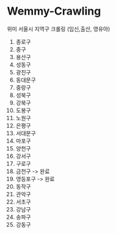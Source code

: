 # Wemmy-Crawling
위미 서울시 지역구 크롤링 (임신,출산, 영유아)

01. 종로구
02. 중구
03. 용산구
04. 성동구
05. 광진구
06. 동대문구
07. 중랑구
08. 성북구
09. 강북구
10. 도봉구
11. 노원구
12. 은평구
13. 서대문구
14. 마포구
15. 양천구
16. 강서구
17. 구로구
18. 금천구 -> 완료
19. 영등포구 -> 완료
20. 동작구
21. 관악구
22. 서초구
23. 강남구
24. 송파구
25. 강동구
